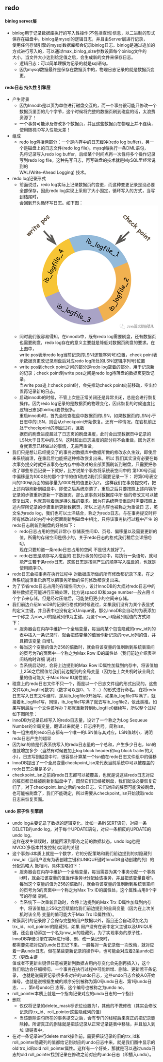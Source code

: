 ## redo  
#### binlog server层
- binlog用于记录数据库执行的写入性操作(不包括查询)信息，以二进制的形式保存在磁盘中。binlog是mysql的逻辑日志，并且由Server层进行记录，  
使用任何存储引擎的mysql数据库都会记录binlog日志。binlog是通过追加的方式进行写入的，可以通过max_binlog_size参数设置每个binlog文件的  
大小，当文件大小达到给定值之后，会生成新的文件来保存日志。
  - 逻辑日志：可以简单理解为记录的就是sql语句。
  - 因为mysql数据最终是保存在数据页中的，物理日志记录的就是数据页变更。
#### redo日志 持久性 引擎层
- 产生背景
  - 因为Innodb是以页为单位进行磁盘交互的，而一个事务很可能只修改一个数据页里面的几个字节，这个时候将完整的数据页刷到磁盘的话，太浪费资源了！
  - 一个事务可能涉及修改多个数据页，并且这些数据页在物理上并不连续，使用随机IO写入性能太差！
- 组成
  - redo log包括两部分：一个是内存中的日志缓冲(redo log buffer)，另一个是磁盘上的日志文件(redo log file)。mysql每执行一条DML语句，  
  先将记录写入redo log buffer，后续某个时间点再一次性将多个操作记录写到redo log file。这种先写日志，再写磁盘的技术就是MySQL里经常说到的  
  WAL(Write-Ahead Logging) 技术。
- redo log记录形式
  - 前面说过，redo log实际上记录数据页的变更，而这种变更记录是没必要全部保存，因此redo log实现上采用了大小固定，循环写入的方式，当写到结尾时，  
  会回到开头循环写日志。如下图：  
    ![](/studyforbat/pic/redo.png)
  - 同时我们很容易得知，在innodb中，既有redo log需要刷盘，还有数据页也需要刷盘，redo log存在的意义主要就是降低对数据页刷盘的要求。在上图中，  
  write pos表示redo log当前记录的LSN(逻辑序列号)位置，check point表示数据页更改记录刷盘后对应redo log所处的LSN(逻辑序列号)位置
  - write pos到check point之间的部分是redo log空着的部分，用于记录新的记录；check point到write pos之间是redo log待落盘的数据页更改记录。  
  当write pos追上check point时，会先推动check point向前移动，空出位置再记录新的日志。
  - 启动innodb的时候，不管上次是正常关闭还是异常关闭，总是会进行恢复操作。因为redo log记录的是数据页的物理变化，因此恢复的时候速度比逻辑日志(如binlog)要快很多。  
  重启innodb时，首先会检查磁盘中数据页的LSN，如果数据页的LSN小于日志中的LSN，则会从checkpoint开始恢复。还有一种情况，在宕机前正处于checkpoint的刷盘过程，且数  
  据页的刷盘进度超过了日志页的刷盘进度，此时会出现数据页中记录的LSN大于日志中的LSN，这时超出日志进度的部分将不会重做，因为这本身就表示已经做过的事情，无需再重做。
- 我们只是想让已经提交了的事务对数据库中数据所做的修改永久生效，即使后来系统崩溃，在重启后也能把这种修改恢复出来。所以
我们其实没有必要在每次事务提交时就把该事务在内存中修改过的全部页面刷新到磁盘，只需要把修改了哪些东西记录一下就好，比方说某个事务将系统表空间中的
第100号页面中偏移量为1000处的那个字节的值1改成2我们只需要记录一下：
将第0号表空间的100号页面的偏移量为1000处的值更新为2。
这样我们在事务提交时，把上述内容刷新到磁盘中，即使之后系统崩溃了，重启之后只要按照上述内容所记录的步骤重新更新一下数据页，那么该事务对数据库中所
做的修改又可以被恢复出来，也就意味着满足持久性的要求。因为在系统奔溃重启时需要按照上述内容所记录的步骤重新更新数据页，所以上述内容也被称之为重做日
志，英文名为redo log，我们也可以土洋结合，称之为redo日志。与在事务提交时将所有修改过的内存中的页面刷新到磁盘中相比，只将该事务执行过程中产生
的redo日志刷新到磁盘的好处如下：  
  - redo日志占用的空间非常小 存储表空间ID、页号、偏移量以及需要更新的值。所需的存储空间是很小的，关于redo日志的格式我们稍后会详细唠叨，  
  现在只要知道一条redo日志占用的空间 不是很大就好了。
  - redo日志是顺序写入磁盘的
    在执行事务的过程中，每执行一条语句，就可能产生若干条redo日志，这些日志是按照产生的顺序写入磁盘的，也就是使用顺序IO。
- redo日志会把事务在执行过程中 对数据库所做的所有修改都记录下来，在之后系统崩溃重启后可以把事务所做的任何修改都恢复出来。
- 为了节省redo日志占用的存储空间大小，设计InnoDB的大叔对redo日志中的某些数据还可能进行压缩处理，比方说spacd ID和page number一般占用
  4个字节来存储，但是经过压缩后，可能使用更小的空间来存储。
- 我们前边介绍InnoDB的记录行格式的时候说过，如果我们没有为某个表显式的定义主键，并且表中也没有定义Unique键，那么InnoDB会自动的为表添加一个称之
  为row_id的隐藏列作为主键。为这个row_id隐藏列赋值的方式如下：
  - 服务器会在内存中维护一个全局变量，每当向某个包含隐藏的row_id列的表中插入一条记录时，就会把该变量的值当作新记录的row_id列的值，并且把该变量
    自增1。
  - 每当这个变量的值为256的倍数时，就会将该变量的值刷新到系统表空间的页号为7的页面中一个称之为Max Row ID的属性处（我们前边介绍表空间结构时详细
    说过）
  - 当系统启动时，会将上边提到的Max Row ID属性加载到内存中，将该值加上256之后赋值给我们前边提到的全局变量（因为在上次关机时该全局变量的值可能大
    于Max Row ID属性值）。
- 磁盘上的redo日志文件不只一个，而是以一个日志文件组的形式出现的。这些文件以ib_logfile[数字]（数字可以是0、1、2...）的形式进行命名。
  在将redo日志写入日志文件组时，是从ib_logfile0开始写，如果ib_logfile0写满了，就接着ib_logfile1写，同理，ib_logfile1写满了就去写ib_logfile2，依此类推。如
  果写到最后一个文件该咋办？那就重新转到ib_logfile0继续写，所以整个过程如下图所示：
- InnoDB为记录已经写入的redo日志量，设计了一个称之为Log Sequeue Number的全局变量，翻译过来就是：日志序列号，简称lsn。
- 每一组生成的redo日志都有一个唯一的LSN值与其对应，LSN值越小，说明redo日志产生的越早
- 因为lsn的值是代表系统写入的redo日志量的一个总和，产生多少日志，lsn的值就增加多少（当然有时候要加上log block header和log block trailer的大
  小），日志写到磁盘中时，很容易计算某一个lsn值在redo日志文件组中的偏移
- InnoDB提出了一个全局变量checkpoint_lsn来代表当前系统中可以被覆盖的redo日志总量是多少，
- checkpoint_lsn之前的redo日志都可以被覆盖，也就是说这些redo日志对应的脏页都已经被刷新到磁盘中了，既然它们已经被刷盘，我们就没必要恢复它
  们了。对于checkpoint_lsn之后的redo日志，它们对应的脏页可能没被刷盘，也可能被刷盘了，我们不能确定，所以需要从checkpoint_lsn开始读取redo  
  日志来恢复页面。
#### undo 原子性 引擎层
- undo log主要记录了数据的逻辑变化，比如一条INSERT语句，对应一条DELETE的undo log，对于每个UPDATE语句，对应一条相反的UPDATE的undo log，  
这样在发生错误时，就能回滚到事务之前的数据状态。undo log也是MVCC(多版本并发控制)实现的关键
- 这个事务id本质上就是一个数字，它的分配策略和我们前边提到的对隐藏列row_id（当用户没有为表创建主键和UNIQUE键时InnoDB自动创建的列）的分配策略大
  抵相同，具体策略如下：
  - 服务器会在内存中维护一个全局变量，每当需要为某个事务分配一个事务id时，就会把该变量的值当作事务id分配给该事务，并且把该变量自增1。
  每当这个变量的值为256的倍数时，就会将该变量的值刷新到系统表空间的页号为5的页面中一个称之为Max Trx ID的属性处，这个属性占用8个字节的存储
  空间。
  - 当系统下一次重新启动时，会将上边提到的Max Trx ID属性加载到内存中，将该值加上256之后赋值给我们前边提到的全局变量（因为在上次关机时该全局
  变量的值可能大于Max Trx ID属性值）。
- 聚簇索引的记录除了会保存完整的用户数据以外，而且还会自动添加名为trx_id、roll_pointer的隐藏列，如果
  用户没有在表中定义主键以及UNIQUE键，还会自动添加一个名为row_id的隐藏列。为了实现事务的原子性，InnoDB存储引擎在实际进行增、删、改一条记录时，  
都需要先把对应的undo日志记下来。一般每对一条记录做一次改动，就对应着一条undo日志，但在某些更新记录的操作中，也可能会对应着2条undo日志（更改主键  
值或者不更新主键但任意被更新列数据占用内存变化会先删再插入），这个  
我们后边会仔细唠叨。一个事务在执行过程中可能新增、删除、更新若干条记录，
  也就是说需要记录很多条对应的undo日志，这些undo日志会被从0开始编号，也就是说根据生成的顺序分别被称为第0号undo日志、第1号undo日志、...、第n号undo日
  志等，这个编号也被称之为undo no。
- roll_pointer本质上就是一个指向记录对应的undo日志的一个指针
- 删除
  - 仅仅将记录的delete_mask标识位设置为1，其他的不做修改（其实会修改记录的trx_id、roll_pointer这些隐藏列的值）
  - 当该删除语句所在的事务提交之后，会有专门的线程后来真正的把记录删除掉。所谓真正的删除就是把该记录从正常记录链表中移除，并且加入到垃
    圾链表中，
- 在对一条记录进行delete mark操作前，需要把该记录的旧的trx_id和roll_pointer隐藏列的值都给记到对应的undo日志中来，就是我们图中显示的old
  trx_id和old roll_pointer属性。这样有一个好处，那就是可以通过undo日志的old roll_pointer找到记录在修改之前对应的undo日志（即插入undo）。